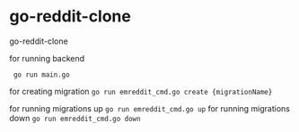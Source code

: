 # go-reddit-clone
go-reddit-clone
    
for running backend

 ``` go run main.go```
 

 
 for creating migration 
 ```go run emreddit_cmd.go create {migrationName}```
 
 for running migrations up
 ```go run emreddit_cmd.go up```
 for running migrations down
 ```go run emreddit_cmd.go down```
 